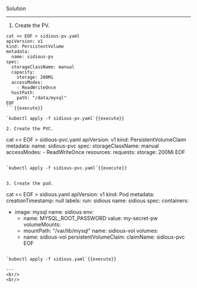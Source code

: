 Solution

---

1. Create the PV.

```
cat << EOF > sidious-pv.yaml
apiVersion: v1
kind: PersistentVolume
metadata:
  name: sidious-pv
spec:
  storageClassName: manual
  capacity:
    storage: 200Mi
  accessModes:
    - ReadWriteOnce
  hostPath:
    path: "/data/mysql"
EOF
```{{execute}}

`kubectl apply -f sidious-pv.yaml`{{execute}}

2. Create the PVC.

```
cat << EOF > sidious-pvc.yaml
apiVersion: v1
kind: PersistentVolumeClaim
metadata:
  name: sidious-pvc
spec:
  storageClassName: manual
  accessModes:
    - ReadWriteOnce
  resources:
    requests:
      storage: 200Mi
EOF
```{{execute}}

`kubectl apply -f sidious-pvc.yaml`{{execute}}


3. Create the pod.

```
cat << EOF > sidious.yaml
apiVersion: v1
kind: Pod
metadata:
  creationTimestamp: null
  labels:
    run: sidious
  name: sidious
spec:
  containers:
  - image: mysql
    name: sidious
    env:
    - name: MYSQL_ROOT_PASSWORD
      value: my-secret-pw
    volumeMounts:
    - mountPath: "/var/lib/mysql"
      name: sidious-vol
  volumes:
    - name: sidious-vol
      persistentVolumeClaim:
        claimName: sidious-pvc
EOF
```{{execute}}

`kubectl apply -f sidious.yaml`{{execute}}

---
<br/>
<br/>
